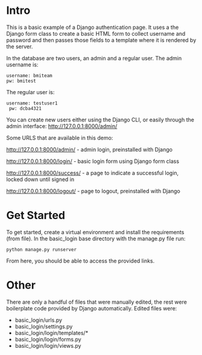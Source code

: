 # Intro

This is a basic example of a Django authentication page.
It uses a the Django form class to create a basic HTML form to collect username and password
and then passes those fields to a template where it is rendered by the server.

In the database are two users, an admin and a regular user.
The admin username is:

    username: bmiteam
    pw: bmitest

The regular user is:

    username: testuser1
     pw: dcba4321

You can create new users either using the Django CLI, or easily through
the admin interface: http://127.0.0.1:8000/admin/

Some URLS that are available in this demo:

http://127.0.0.1:8000/admin/ - admin login, preinstalled with Django

http://127.0.0.1:8000/login/ - basic login form using Django form class

http://127.0.0.1:8000/success/ - a page to indicate a successful login, locked down until signed in

http://127.0.0.1:8000/logout/ - page to logout, preinstalled with Django

# Get Started
To get started, create a virtual environment and install the requirements (from file). In the basic_login base directory with the manage.py file run: 
```CMD
python manage.py runserver
```

From here, you should be able to access the provided links.

# Other
There are only a handful of files that were manually edited, the rest were boilerplate code provided by Django automatically.
Edited files were:
* basic_login/urls.py
* basic_login/settings.py
* basic_login/login/templates/*
* basic_login/login/forms.py
* basic_login/login/views.py